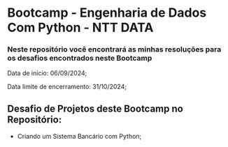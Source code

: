 # Bootcamp - Engenharia de Dados Com Python - NTT DATA

### Neste repositório você encontrará as minhas resoluções para os desafios encontrados neste Bootcamp

Data de início: 06/09/2024;

Data limite de encerramento: 31/10/2024;

## Desafio de Projetos deste Bootcamp no Repositório:

* Criando um Sistema Bancário com Python;
